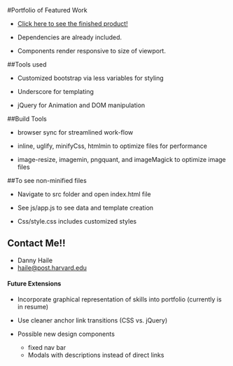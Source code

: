 #Portfolio of Featured Work

* 	[Click here to see the finished product!](http://sallust.github.io/portfolio/)

* Dependencies are already included.

* Components render responsive to size of viewport.

##Tools used

* Customized bootstrap via less variables for styling

* Underscore for templating

* jQuery for Animation and DOM manipulation

##Build Tools

* browser sync for streamlined work-flow

* inline, uglify, minifyCss, htmlmin to optimize files for performance

* image-resize, imagemin, pngquant, and imageMagick to optimize image files

##To see non-minified files

* Navigate to src folder and open index.html file

* See js/app.js to see data and template creation 

* Css/style.css includes customized styles


## Contact Me!!
* Danny Haile
* haile@post.harvard.edu

#### Future Extensions

* Incorporate graphical representation of skills into portfolio (currently is in resume)

* Use cleaner anchor link transitions (CSS vs. jQuery)

* Possible new design components 
	* fixed nav bar
	* Modals with descriptions instead of direct links



